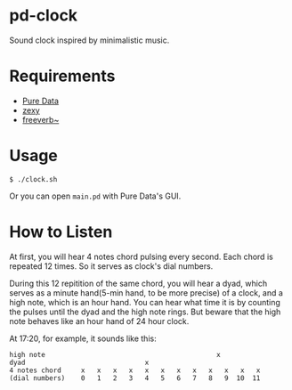 # pd-clock

Sound clock inspired by minimalistic music.

# Requirements

- [Pure Data](https://puredata.info/downloads)
- [zexy](https://puredata.info/downloads/zexy)
- [freeverb~](https://puredata.info/downloads/freeverb)

# Usage

    $ ./clock.sh

Or you can open `main.pd` with Pure Data's GUI.

# How to Listen

At first, you will hear 4 notes chord pulsing every second. Each chord is repeated 12 times. So it serves as clock's dial numbers.

During this 12 repitition of the same chord, you will hear a dyad, which serves as a minute hand(5-min hand, to be more precise) of a clock, and a high note, which is an hour hand. You can hear what time it is by counting the pulses until the dyad and the high note rings. But beware that the high note behaves like an hour hand of 24 hour clock.

At 17:20, for example, it sounds like this:

    high note                                           x
    dyad                              x
    4 notes chord     x   x   x   x   x   x   x   x   x   x   x   x
    (dial numbers)    0   1   2   3   4   5   6   7   8   9  10  11 
